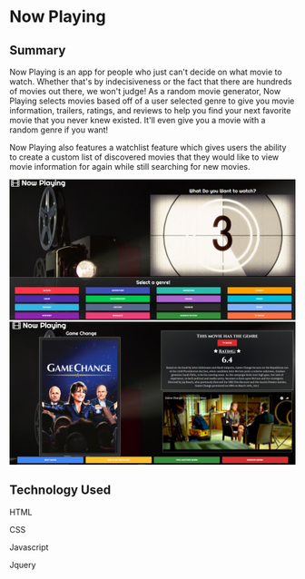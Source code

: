 <h1>Now Playing</h1>

<h2>Summary</h2> 
<p>Now Playing is an app for people who just can't decide on what movie to watch. 
Whether that's by indecisiveness or the fact that there are hundreds of movies out there, 
we won't judge! As a random movie generator, Now Playing selects movies based off of a user 
selected genre to give you movie information, trailers, ratings, and reviews to help you find 
your next favorite movie that you never knew existed. It'll even give you a movie with a 
random genre if you want!<p>

<p>Now Playing also features a watchlist feature which gives users the ability to create a custom
list of discovered movies that they would like to view movie information for again while still 
searching for new movies.</p>

![alt text](https://github.com/atakori/Now-Playing-App/blob/master/ScreenShots/Genre%20Selection.PNG)
![alt text](https://github.com/atakori/Now-Playing-App/blob/master/ScreenShots/Movie%20Information.PNG)



<h2>Technology Used </h2>
<p>HTML</p>
<p>CSS</p>
<p>Javascript</p>
<p>Jquery</p>
